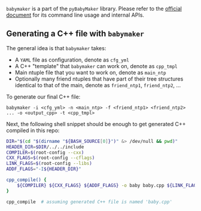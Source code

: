 `babymaker` is a part of the `pyBabyMaker` library. Please refer to the
[official document](https://pybabymaker.readthedocs.io) for its command line
usage and internal APIs.


## Generating a C++ file with `babymaker`
The general idea is that `babymaker` takes:

* A `YAML` file as configuration, denote as `cfg_yml`
* A C++ "template" that `babymaker` can work on, denote as `cpp_tmpl`
* Main ntuple file that you want to work on, denote as `main_ntp`
* Optionally many friend ntuples that have part of their tree structures
  identical to that of the main, denote as `friend_ntp1`, `friend_ntp2`, ...

To generate our final C++ file:

```shell
babymaker -i <cfg_yml> -n <main_ntp> -f <friend_ntp1> <friend_ntp2> ... -o <output_cpp> -t <cpp_tmpl>
```

Next, the following shell snippet should be enough to get generated C++
compiled in this repo:

```bash
DIR="$(cd "$(dirname "${BASH_SOURCE[0]}")" &> /dev/null && pwd)"
HEADER_DIR=$DIR/../../include
COMPILER=$(root-config --cxx)
CXX_FLAGS=$(root-config --cflags)
LINK_FLAGS=$(root-config --libs)
ADDF_FLAGS="-I${HEADER_DIR}"

cpp_compile() {
    ${COMPILER} ${CXX_FLAGS} ${ADDF_FLAGS} -o baby baby.cpp ${LINK_FLAGS}
}

cpp_compile  # assuming generated C++ file is named 'baby.cpp'
```
